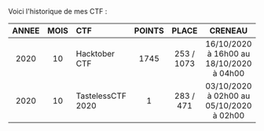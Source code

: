 Voici l'historique de mes CTF :

| ANNEE|MOIS| CTF               | POINTS | PLACE      | CRENEAU                                  |
|:----:|:--:|:------------------|:------:|:----------:|:----------------------------------------:|
| 2020 | 10 | Hacktober CTF     | 1745   | 253 / 1073 | 16/10/2020 à 16h00 au 18/10/2020 à 04h00 |
| 2020 | 10 | TastelessCTF 2020 | 1      | 283 / 471  | 03/10/2020 à 02h00 au 05/10/2020 à 02h00 |
